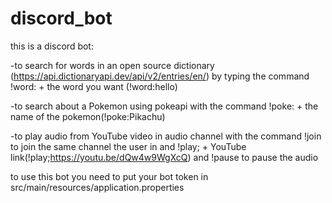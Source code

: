 # discord_bot
this is a discord bot:

-to search for words in an open source dictionary (https://api.dictionaryapi.dev/api/v2/entries/en/)
by typing the command !word: + the word you want (!word:hello)

-to search about a Pokemon using pokeapi with the command !poke: + the name of the pokemon(!poke:Pikachu)

-to play audio from YouTube video in audio channel with the command !join to join the same channel the user in and !play; + YouTube link(!play;https://youtu.be/dQw4w9WgXcQ) and !pause to pause the audio 

to use this bot you need to put your bot token in src/main/resources/application.properties
